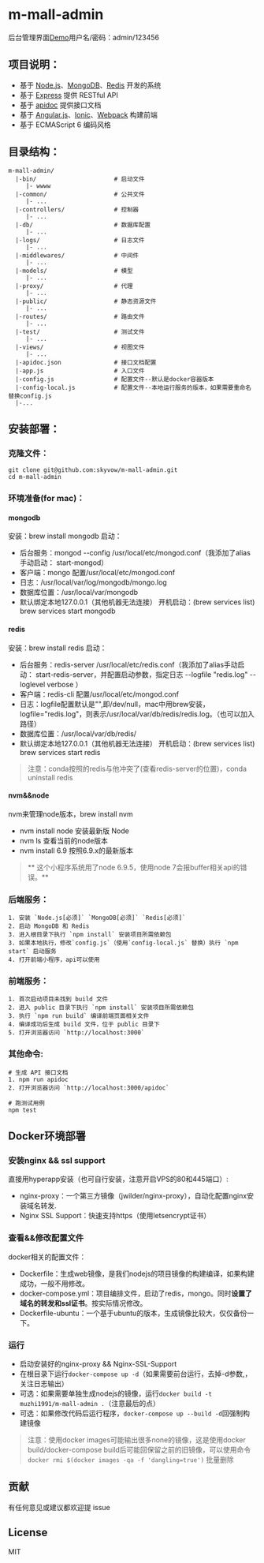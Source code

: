 # m-mall-admin
后台管理界面[Demo](https://www.skyvow.cn)用户名/密码：admin/123456

## 项目说明：

- 基于 [Node.js](https://nodejs.org)、[MongoDB](https://www.mongodb.org)、[Redis](http://redis.io) 开发的系统
- 基于 [Express](http://expressjs.com) 提供 RESTful API
- 基于 [apidoc](http://apidocjs.com) 提供接口文档
- 基于 [Angular.js](https://angularjs.org)、[Ionic](http://ionicframework.com)、[Webpack](http://webpack.github.io) 构建前端
- 基于 ECMAScript 6 编码风格

## 目录结构：

```
m-mall-admin/
  |-bin/                      # 启动文件
     |- wwww
  |-common/                   # 公共文件
     |- ...
  |-controllers/              # 控制器
     |- ...
  |-db/                       # 数据库配置
     |- ...
  |-logs/                     # 日志文件
     |- ...
  |-middlewares/              # 中间件
     |- ...
  |-models/                   # 模型
     |- ...
  |-proxy/                    # 代理
     |- ...
  |-public/                   # 静态资源文件
     |- ...
  |-routes/                   # 路由文件
     |- ...
  |-test/                     # 测试文件
     |- ...
  |-views/                    # 视图文件
     |- ...
  |-apidoc.json               # 接口文档配置
  |-app.js                    # 入口文件
  |-config.js                 # 配置文件--默认是docker容器版本
  |-config-local.js           # 配置文件--本地运行服务的版本，如果需要重命名替换config.js
  |-...
```

##  安装部署：

### 克隆文件：

```
git clone git@github.com:skyvow/m-mall-admin.git
cd m-mall-admin
```

### 环境准备(for mac)：
#### mongodb
安装：brew install mongodb
启动：
  * 后台服务：mongod --config /usr/local/etc/mongod.conf（我添加了alias手动启动： start-mongod）
  * 客户端：mongo
配置/usr/local/etc/mongod.conf 
  * 日志：/usr/local/var/log/mongodb/mongo.log
  * 数据库位置：/usr/local/var/mongodb
  * 默认绑定本地127.0.0.1（其他机器无法连接）
开机启动：(brew services list)
   brew services start mongodb

#### redis
安装：brew install redis
启动：
  * 后台服务：redis-server /usr/local/etc/redis.conf（我添加了alias手动启动： start-redis-server，并配置启动参数，指定日志 --logfile "redis.log" --loglevel verbose ）
  * 客户端：redis-cli
配置/usr/local/etc/mongod.conf 
  * 日志：logfile配置默认是"",即/dev/null，mac中用brew安装，logfile="redis.log"，则表示/usr/local/var/db/redis/redis.log。（也可以加入路径）
  * 数据库位置：/usr/local/var/db/redis/
  * 默认绑定本地127.0.0.1（其他机器无法连接）
开机启动：(brew services list)
   brew services start redis

> 注意：conda按照的redis与他冲突了(查看redis-server的位置)，conda uninstall redis

#### nvm&&node
nvm来管理node版本，brew install nvm
* nvm install node 安装最新版 Node
* nvm ls 查看当前的node版本
* nvm install 6.9 按照6.9.x的最新版本

> ** 这个小程序系统用了node 6.9.5，使用node 7会报buffer相关api的错误。**

### 后端服务：
```
1. 安装 `Node.js[必须]` `MongoDB[必须]` `Redis[必须]`
2. 启动 MongoDB 和 Redis
3. 进入根目录下执行 `npm install` 安装项目所需依赖包
3. 如果本地执行，修改`config.js`（使用`config-local.js` 替换）执行 `npm start` 启动服务
4. 打开前端小程序，api可以使用
```

### 前端服务：
```
1. 首次启动项目未找到 build 文件
2. 进入 public 目录下执行 `npm install` 安装项目所需依赖包
3. 执行 `npm run build` 编译前端页面相关文件
4. 编译成功后生成 build 文件，位于 public 目录下
5. 打开浏览器访问 `http://localhost:3000`
```

### 其他命令:
```
# 生成 API 接口文档
1. npm run apidoc
2. 打开浏览器访问 `http://localhost:3000/apidoc`

# 跑测试用例
npm test
```

## Docker环境部署
### 安装nginx && ssl support
直接用hyperapp安装（也可自行安装，注意开启VPS的80和445端口）:
* nginx-proxy：一个第三方镜像（jwilder/nginx-proxy），自动化配置nginx安装域名转发.
* Nginx SSL Support：快速支持https（使用letsencrypt证书）

### 查看&&修改配置文件
docker相关的配置文件：
* Dockerfile：生成web镜像，是我们nodejs的项目镜像的构建编译，如果构建成功，一般不用修改。
* docker-compose.yml：项目编排文件，启动了redis，mongo。同时**设置了域名的转发和ssl证书**。按实际情况修改。
* Dockerfile-ubuntu：一个基于ubuntu的版本，生成镜像比较大，仅仅备份一下。

### 运行
* 启动安装好的nginx-proxy && Nginx-SSL-Support
* 在根目录下运行`docker-compose up -d`（如果需要前台运行，去掉-d参数,，关注日志输出）
* 可选：如果需要单独生成nodejs的镜像，运行`docker build -t muzhi1991/m-mall-admin .`（注意最后的点）
* 可选：如果修改代码后运行程序，`docker-compose up --build -d`回强制构建镜像

> 注意：使用docker images可能输出很多none的镜像，这是使用docker build/docker-compose build后可能回保留之前的旧镜像，可以使用命令`docker rmi $(docker images -qa -f 'dangling=true')` 批量删除

##  贡献

有任何意见或建议都欢迎提 issue

##  License

MIT
